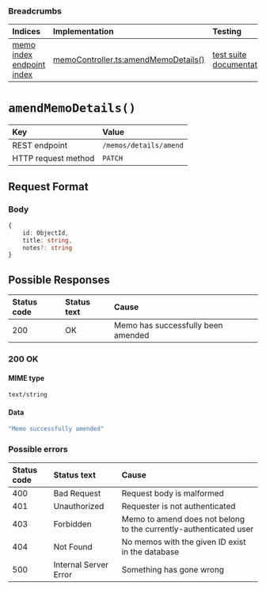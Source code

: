 ### Breadcrumbs

| Indices | Implementation | Testing |
| :----------------------------------------------------------- | :-------------------------------------------------------------------------------------------------------------------- | :--------------------------------------------------------------------------------------------------------------------------------------------------------------- |
| [memo index](./index.md)<br>[endpoint index](../index.md) | [memoController.ts:amendMemoDetails()](../../../../../backend/src/controllers/memoController.ts#L28-L74) | [test suite](../../../../../backend/tests/controllers/memos/amendMemoDetails.test.ts)<br>[documentation](../../tests/memos/amendMemoDetails.test.md) |

# `amendMemoDetails()`

| Key                 | Value                  |
| :------------------ | :--------------------- |
| REST endpoint       | `/memos/details/amend` |
| HTTP request method | `PATCH`                |

## Request Format

### Body

```typescript
{
    id: ObjectId,
    title: string,
    notes?: string
}
```

## Possible Responses

| Status code | Status text | Cause                              |
| :---------- | :---------- | :--------------------------------- |
| 200         | OK          | Memo has successfully been amended |

### 200 OK

#### MIME type

`text/string`

#### Data

```typescript
"Memo successfully amended"
```

### Possible errors

| Status code | Status text           | Cause                                                             |
| :---------- | :-------------------- | :---------------------------------------------------------------- |
| 400         | Bad Request           | Request body is malformed                                         |
| 401         | Unauthorized          | Requester is not authenticated                                    |
| 403         | Forbidden             | Memo to amend does not belong to the currently-authenticated user |
| 404         | Not Found             | No memos with the given ID exist in the database                  |
| 500         | Internal Server Error | Something has gone wrong                                          |
